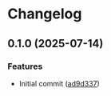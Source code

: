 # Changelog

## 0.1.0 (2025-07-14)


### Features

* Initial commit ([ad9d337](https://github.com/dimensionalpocket/auth-session-service/commit/ad9d337c92c434e0b475a7afc961f0783eec9641))
